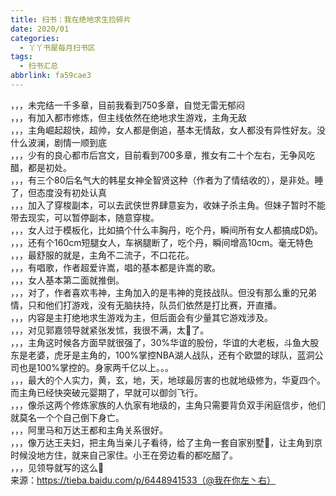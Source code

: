 ```yaml
---
title: 扫书：我在绝地求生捡碎片
date: 2020/01
categories:
  - 丫丫书屋每月扫书区
tags:
  - 扫书汇总
abbrlink: fa59cae3
---
```



，，，未完结一千多章，目前我看到750多章，自觉无雷无郁闷  
，，，有加入都市修炼，但主线依然在绝地求生游戏，主角无敌  
，，，主角崛起超快，超帅，女人都是倒追，基本无情敌，女人都没有异性好友。没什么波澜，剧情一顺到底  
，，，少有的良心都市后宫文，目前看到700多章，推女有二十个左右，无争风吃醋，都是初处。  
，，，有三个80后名气大的韩星女神全智贤这种（作者为了情结收的），是非处。睡了，但态度没有初处认真  
，，，加入了穿梭副本，可以去武侠世界肆意妄为，收妹子杀主角。但妹子暂时不能带去现实，可以暂停副本，随意穿梭。  
，，，女人过于模板化，比如搞个什么丰胸丹，吃个丹，瞬间所有女人都搞成D奶。  
，，，还有个160cm短腿女人，车祸腿断了，吃个丹，瞬间增高10cm。毫无特色  
，，，最舒服的就是，主角不二流子，不口花花。  
，，，有唱歌，作者超爱许嵩，唱的基本都是许嵩的歌。  
，，，女人基本第二面就推倒。  
，，，对了，作者喜欢韦神，主角加入的是韦神的竞技战队。但没有那么重的兄弟情，只和他们打游戏，没有无脑扶持，队员们依然是打比赛，开直播。  
，，，内容是主打绝地求生游戏为主，但后面会有少量其它游戏涉及。  
，，，对见郭嘉领导就紧张发怵，我很不满，太🐶了。  
，，，主角这时候各方面早就很强了，30%华谊的股份，华谊的大老板，斗鱼大股东是老婆，虎牙是主角的，100%掌控NBA湖人战队，还有个欧盟的球队，蓝洞公司也是100%掌控的。身家两千亿以上。。。  
，，，最大的个人实力，黄，玄，地，天，地球最厉害的也就地级修为，华夏四个。而主角已经快突破元婴期了，早就可以御剑飞行。  
，，，像杀这两个修炼家族的人仇家有地级的，主角只需要背负双手闲庭信步，他们就莫名一个个自己倒下身亡。  
，，，阿里马和万达王都和主角关系很好。  
，，，像万达王夫妇，把主角当亲儿子看待，给了主角一套自家别墅🔑，让主角到京时候没地方住，就来自己家住。小王在旁边看的都吃醋了。  
，，，见领导就写的这么🐶  
来源：https://tieba.baidu.com/p/6448941533（@我在你左丶右）  
